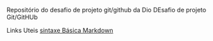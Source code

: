 Repositório do desafio de projeto git/github da Dio
DEsafio de projeto Git/GitHUb

Links Uteis
[sintaxe Básica Markdown](https://www.markdownguide.org/basic-syntax/)
